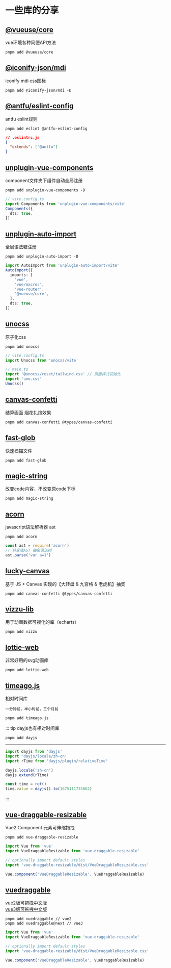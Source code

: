 # 一些库的分享

## [@vueuse/core](https://vueuse.org/)

vue环境各种简便API方法

```shell
pnpm add @vueuse/core
```

## [@iconify-json/mdi](https://www.npmjs.com/package/@iconify-json/mdi)

iconify mdi css图标

```shell
pnpm add @iconify-json/mdi -D
```

## [@antfu/eslint-config](https://github.com/antfu/eslint-config)

antfu eslint规则

```shell
pnpm add eslint @antfu-eslint-config
```

```json
// .eslintrc.js
{
  "extends": ["@antfu"]
}
```

## [unplugin-vue-components](https://github.com/antfu/unplugin-vue-components)

component文件夹下组件自动全局注册

```shell
pnpm add unplugin-vue-components -D
```

```ts
// vite.config.ts
import Components from 'unplugin-vue-components/vite'
Components({
  dts: true,
})
```

## [unplugin-auto-import](https://github.com/antfu/unplugin-auto-import)

全局语法糖注册

```shell
pnpm add unplugin-auto-import -D
```

```ts
import AutoImport from 'unplugin-auto-import/vite'
AutoImport({
  imports: [
    'vue',
    'vue/macros',
    'vue-router',
    '@vueuse/core',
  ],
  dts: true,
})
```

## [unocss](https://github.com/unocss/unocss)

原子化css

```shell
pnpm add unocss
```

```ts
// vite.config.ts
import Unocss from 'unocss/vite'

// main.ts
import '@unocss/reset/tailwind.css' // 页面样式初始化
import 'uno.css'
Unocss()
```

## [canvas-confetti](https://github.com/catdad/canvas-confetti)

结算画面 烟花礼炮效果

```shell
pnpm add canvas-confetti @types/canvas-confetti
```

## [fast-glob](https://github.com/mrmlnc/fast-glob)

快速扫描文件

```shell
pnpm add fast-glob
```

## [magic-string](https://www.npmjs.com/package/magic-string)

改变code内容，不改变原code下标

```shell
pnpm add magic-string
```

## [acorn](https://github.com/acornjs/acorn)

javascript语法解析器 ast

```shell
pnpm add acorn
```

```js
const ast = require('acorn')
// 转变成AST 抽象语法树
ast.parse('var a=1')
```

## [lucky-canvas](https://100px.net/)

基于 JS + Canvas 实现的【大转盘 & 九宫格 & 老虎机】抽奖

```shell
pnpm add canvas-confetti @types/canvas-confetti
```

## [vizzu-lib](https://github.com/vizzuhq/vizzu-lib)

用于动画数据可视化的库（echarts）

```shell
pnpm add vizzu
```

## [lottie-web](https://github.com/airbnb/lottie-web)

非常好用的svg动画库

```shell
pnpm add lottie-web
```

## [timeago.js](https://github.com/airbnb/lottie-web)

相对时间库

`一分钟前，半小时前，三个月前`

```shell
pnpm add timeago.js
```

::: tip
dayjs也有相对时间库

```shell
pnpm add dayjs 
```

---

```js
import dayjs from 'dayjs'
import 'dayjs/locale/zh-cn'
import rTime from 'dayjs/plugin/relativeTime'

dayjs.locale('zh-cn')
dayjs.extend(rTime)

const time = ref()
time.value = dayjs().to(1675111735862)
```

:::

## [vue-draggable-resizable](https://github.com/mauricius/vue-draggable-resizable)

Vue2 Component 元素可伸缩拖拽

```shell
pnpm add vue-draggable-resizable 
```

```js
import Vue from 'vue'
import VueDraggableResizable from 'vue-draggable-resizable'

// optionally import default styles
import 'vue-draggable-resizable/dist/VueDraggableResizable.css'

Vue.component('VueDraggableResizable', VueDraggableResizable)
```

## [vuedraggable](https://github.com/SortableJS/vue.draggable.next)

[vue2版可拖拽中文版](https://www.itxst.com/vue-draggable/yvq3mifz.html)  
[vue3版可拖拽中文版](https://www.itxst.com/vue-draggable-next/tutorial.html)

```shell
pnpm add vuedraggable // vue2
pnpm add vuedraggable@next // vue3
```

```js
import Vue from 'vue'
import VueDraggableResizable from 'vue-draggable-resizable'

// optionally import default styles
import 'vue-draggable-resizable/dist/VueDraggableResizable.css'

Vue.component('VueDraggableResizable', VueDraggableResizable)
```
